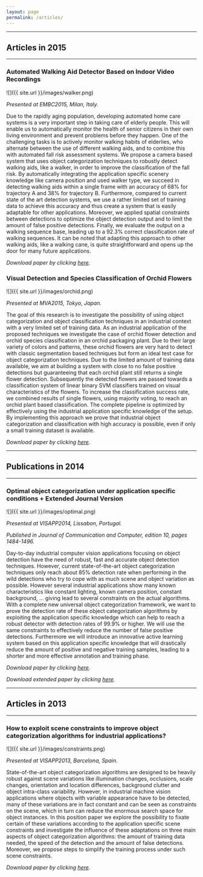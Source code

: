 ```yaml
---
layout: page
permalink: /articles/
---
```


----------------------------------------------------------------

## Articles in 2015

----------------------------------------------------------------

### Automated Walking Aid Detector Based on Indoor Video Recordings

![]({{ site.url }}/images/walker.png)

*Presented at EMBC2015, Milan, Italy.*

Due to the rapidly aging population, developing automated home care systems is a very important step in taking care of elderly people. This will enable us to automatically monitor the health of senior citizens in their own living environment and prevent problems before they happen. One of the challenging tasks is to actively monitor walking habits of elderlies, who alternate between the use of different walking aids, and to combine this with automated fall risk assessment systems. We propose a camera based system that uses object categorization techniques to robustly detect walking aids, like a walker, in order to improve the classification of the fall risk. By automatically integrating the application specific scenery knowledge like camera position and used walker type, we succeed in detecting walking aids within a single frame with an accuracy of 68% for trajectory A and 38% for trajectory B. Furthermore, compared to current state of the art detection systems, we use a rather limited set of training data to achieve this accuracy and thus create a system that is easily adaptable for other applications. Moreover, we applied spatial constraints between detections to optimize the object detection output and to limit the amount of false positive detections. Finally, we evaluate the output on a walking sequence base, leading up to a 92.3% correct classification rate of walking sequences. It can be noted that adapting this approach to other walking aids, like a walking cane, is quite straightforward and opens up the door for many future applications.

*Download paper by clicking [here](https://lirias.kuleuven.be/bitstream/123456789/499873/1/EMBC2015.pdf).*

### Visual Detection and Species Classification of Orchid Flowers

![]({{ site.url }}/images/orchid.png)

*Presented at MVA2015, Tokyo, Japan.*

The goal of this research is to investigate the possibility of using object categorization and object classification techniques in an industrial context with a very limited set of training data. As an industrial application of the proposed techniques we investigate the case of orchid flower detection and orchid species classification in an orchid packaging plant. Due to their large variety of colors and patterns, these orchid flowers are very hard to detect with classic segmentation based techniques but form an ideal test case for object categorization techniques. Due to the limited amount of training data available, we aim at building a system with close to no false positive detections but guaranteeing that each orchid plant still returns a single flower detection. Subsequently the detected flowers are passed towards a classification system of linear binary SVM classifiers trained on visual characteristics of the flowers. To increase the classification success rate, we combined results of single flowers, using majority voting, to reach an orchid plant based classification. The complete pipeline is optimized by effectively using the industrial application specific knowledge of the setup. By implementing this approach we prove that industrial object categorization and classification with high accuracy is possible, even if only a small training dataset is available.

*Download paper by clicking [here](https://lirias.kuleuven.be/bitstream/123456789/499870/1/14-22.pdf).*

----------------------------------------------------------------

## Publications in 2014

----------------------------------------------------------------

### Optimal object categorization under application specific conditions + Extended Journal Version

![]({{ site.url }}/images/optimal.png)

*Presented at VISAPP2014, Lissabon, Portugal.*

*Published in Journal of Communication and Computer, edition 10, pages 1484-1496.*

Day-to-day industrial computer vision applications focusing on object detection have the need of robust, fast and accurate object detection techniques. However, current state-of-the-art object categorization techniques only reach about 85% detection rate when performing in the wild detections who try to cope with as much scene and object variation as possible. However several industrial applications show many known characteristics like constant lighting, known camera position, constant background, … giving lead to several constraints on the actual algorithms. With a complete new universal object categorization framework, we want to prove the detection rate of these object categorization algorithms by exploiting the application specific knowledge which can help to reach a robust detector with detection rates of 99.9% or higher. We will use the same constraints to effectively reduce the number of false positive detections. Furthermore we will introduce an innovative active learning system based on this application specific knowledge that will drastically reduce the amount of positive and negative training samples, leading to a shorter and more effective annotation and training phase.

*Download paper by clicking [here](https://lirias.kuleuven.be/bitstream/123456789/435081/2/paper+doctoral+consortium.pdf).*

*Download extended paper by clicking [here](http://www.davidpublishing.com/DownLoad/?id=16291).*

----------------------------------------------------------------

## Articles in 2013

----------------------------------------------------------------

### How to exploit scene constraints to improve object categorization algorithms for industrial applications?

![]({{ site.url }}/images/constraints.png)

*Presented at VISAPP2013, Barcelona, Spain.*

State-of-the-art object categorization algorithms are designed to be heavily robust against scene variations like illumination changes, occlusions, scale changes, orientation and location differences, background clutter and object intra-class variability. However, in industrial machine vision applications where objects with variable appearance have to be detected, many of these variations are in fact constant and can be seen as constraints on the scene, which in turn can reduce the enormous search space for object instances. In this position paper we explore the possibility to fixate certain of these variations according to the application specific scene constraints and investigate the influence of these adaptations on three main aspects of object categorization algorithms: the amount of training data needed, the speed of the detection and the amount of false detections. Moreover, we propose steps to simplify the training process under such scene constraints.

*Download paper by clicking [here](http://eavise.be/papers/VISAPP2013.pdf).*
